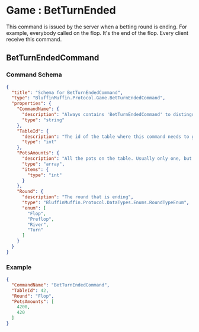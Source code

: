 # Game : BetTurnEnded

This command is issued by the server when a betting round is ending. For example, everybody called on the flop. It's the end of the flop. Every client receive this command.

## BetTurnEndedCommand

### Command Schema

```json
{
  "title": "Schema for BetTurnEndedCommand",
  "type": "BluffinMuffin.Protocol.Game.BetTurnEndedCommand",
  "properties": {
    "CommandName": {
      "description": "Always contains 'BetTurnEndedCommand' to distinguish the command from others.",
      "type": "string"
    },
    "TableId": {
      "description": "The id of the table where this command needs to go",
      "type": "int"
    },
    "PotsAmounts": {
      "description": "All the pots on the table. Usually only one, but can have more if some players are all-in.",
      "type": "array",
      "items": {
        "type": "int"
      }
    },
    "Round": {
      "description": "The round that is ending",
      "type": "BluffinMuffin.Protocol.DataTypes.Enums.RoundTypeEnum",
      "enum": [
        "Flop",
        "Preflop",
        "River",
        "Turn"
      ]
    }
  }
}
```

### Example

```json
{
  "CommandName": "BetTurnEndedCommand",
  "TableId": 42,
  "Round": "Flop",
  "PotsAmounts": [
    4200,
    420
  ]
}
```

